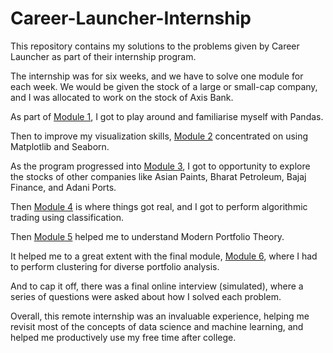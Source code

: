 # Career-Launcher-Internship

This repository contains my solutions to the problems given by Career Launcher as part of their internship program.  

The internship was for six weeks, and we have to solve one module for each week. We would be given the stock of a large or small-cap company, and I was allocated to work on the stock of Axis Bank.

As part of [Module 1](https://github.com/ajaykumarr28/Career-Launcher-Internship/blob/master/Module%201-%20Pandas.ipynb), I got to play around and familiarise myself with Pandas.

Then to improve my visualization skills, [Module 2](https://github.com/ajaykumarr28/Career-Launcher-Internship/blob/master/Module%202-%20Plotting%20in%20Financial%20Markets.ipynb) concentrated on using Matplotlib and Seaborn.

As the program progressed into [Module 3](https://github.com/ajaykumarr28/Career-Launcher-Internship/blob/master/Module%203%20-%20Regression%20-%20Beta%20Calculation.ipynb), I got to opportunity to explore the stocks of other companies like Asian Paints, Bharat Petroleum, Bajaj Finance, and Adani Ports.

Then [Module 4](https://github.com/ajaykumarr28/Career-Launcher-Internship/blob/master/Module%204%20-%20Algo%20Trading%20using%20Classification.ipynb) is where things got real, and I got to perform algorithmic trading using classification.

Then [Module 5](https://github.com/ajaykumarr28/Career-Launcher-Internship/blob/master/Module%205%20-%20Modern%20Portfolio%20Theory.ipynb) helped me to understand Modern Portfolio Theory.

It helped me to a great extent with the final module, [Module 6](https://github.com/ajaykumarr28/Career-Launcher-Internship/blob/master/Module%206%20-%20Clustering%20for%20Diverse%20portfolio%20analysis.ipynb), where I had to perform clustering for diverse portfolio analysis. 

And to cap it off, there was a final online interview (simulated), where a series of questions were asked about how I solved each problem.

Overall, this remote internship was an invaluable experience, helping me revisit most of the concepts of data science and machine learning, and helped me productively use my free time after college.
